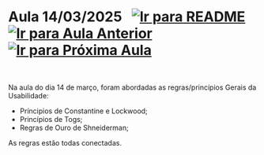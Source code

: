 # Aula 14/03/2025 &nbsp; [![Ir para README](https://img.shields.io/badge/Indice-Verde?style=for-the-badge)](../README.md#indice) &nbsp; [![Ir para Aula Anterior](https://img.shields.io/badge/Anterior-Aula%203-007ACC?style=for-the-badge)](../aulas/07-03-2025.md) [![Ir para Próxima Aula](https://img.shields.io/badge/Próxima-Aula%205-007ACC?style=for-the-badge)](../aulas/21-03-2025.md)

<br>

<p>
Na aula do dia 14 de março, foram abordadas as regras/princípios Gerais da Usabilidade:
 
- Príncipios de Constantine e Lockwood;
- Princípios de Togs;
- Regras de Ouro de Shneiderman;

</p>

<p>

As regras estão todas conectadas.
 
</p>

